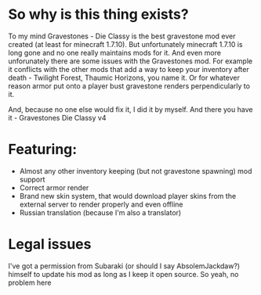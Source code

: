 # So why is this thing exists?
To my mind Gravestones - Die Classy is the best gravestone mod ever created (at least for minecraft 1.7.10).
But unfortunately minecraft 1.7.10 is long gone and no one really maintains mods for it. And even more unforunately there are some issues with the Gravestones mod.
For example it conflicts with the other mods that add a way to keep your inventory after death - Twilight Forest, Thaumic Horizons, you name it.
Or for whatever reason armor put onto a player bust gravestone renders perpendicularly to it.

And, because no one else would fix it, I did it by myself. And there you have it - Gravestones Die Classy v4

# Featuring:
 - Almost any other inventory keeping (but not gravestone spawning) mod support
 - Correct armor render
 - Brand new skin system, that would download player skins from the external server to render properly and even offline
 - Russian translation (because I'm also a translator)
 
 # Legal issues
 I've got a permission from Subaraki (or should I say AbsolemJackdaw?) himself to update his mod as long as I keep it open source. So yeah, no problem here
